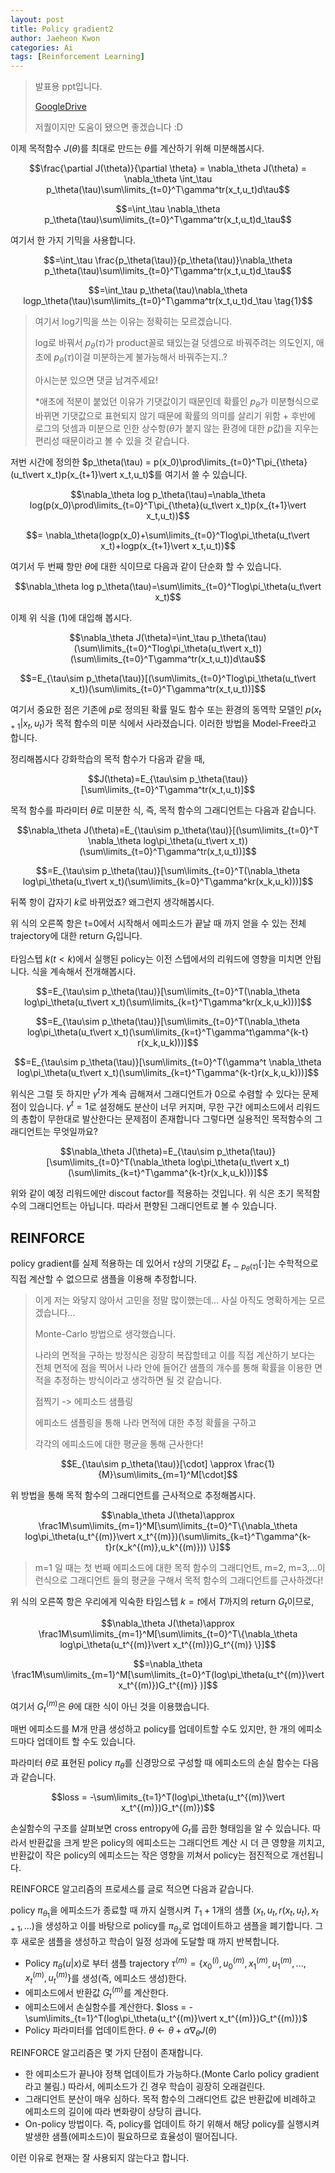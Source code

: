 ```yaml
---
layout: post
title: Policy gradient2
author: Jaeheon Kwon
categories: Ai
tags: [Reinforcement Learning]
---
```




> 발표용 ppt입니다.
>
> [GoogleDrive](https://drive.google.com/drive/u/0/folders/1eJscbAKj5ImG7kjKOxyOlvklDDBDgzWC)
>
> 저퀄이지만 도움이 됐으면 좋겠습니다 :D

이제 목적함수 $J(\theta)$를 최대로 만드는 $\theta$를 계산하기 위해 미분해봅시다.

$$\frac{\partial J(\theta)}{\partial \theta} = \nabla_\theta J(\theta) = \nabla_\theta \int_\tau p_\theta(\tau)\sum\limits_{t=0}^T\gamma^tr(x_t,u_t)d\tau$$

$$=\int_\tau \nabla_\theta p_\theta(\tau)\sum\limits_{t=0}^T\gamma^tr(x_t,u_t)d_\tau$$



여기서 한 가지 기믹을 사용합니다.

$$=\int_\tau \frac{p_\theta(\tau)}{p_\theta(\tau)}\nabla_\theta p_\theta(\tau)\sum\limits_{t=0}^T\gamma^tr(x_t,u_t)d_\tau$$

$$=\int_\tau p_\theta(\tau)\nabla_\theta logp_\theta(\tau)\sum\limits_{t=0}^T\gamma^tr(x_t,u_t)d_\tau \tag{1}$$



> 여기서 log기믹을 쓰는 이유는 정확히는 모르겠습니다. 
>
> log로 바꿔서 $p_\theta(\tau)$가 product꼴로 돼있는걸 덧셈으로 바꿔주려는 의도인지, 애초에 $p_\theta(\tau)$이걸 미분하는게 불가능해서 바꿔주는지..?
>
> 아시는분 있으면 댓글 남겨주세요!
>
> *애초에 적분이 붙었던 이유가 기댓값이기 때문인데 확률인 $p_{\theta}$가 미분형식으로 바뀌면 기댓값으로 표현되지 않기 때문에 확률의 의미를 살리기 위함 + 후반에 로그의 덧셈과 미분으로 인한 상수항($\theta$가 붙지 않는 환경에 대한 $p$값)을 지우는 편리성 때문이라고 볼 수 있을 것 같습니다.



저번 시간에 정의한 $p_\theta(\tau) = p(x_0)\prod\limits_{t=0}^T\pi_{\theta}(u_t\vert x_t)p(x_{t+1}\vert x_t,u_t)$를 여기서 쓸 수 있습니다.

$$\nabla_\theta log p_\theta(\tau)=\nabla_\theta log(p(x_0)\prod\limits_{t=0}^T\pi_{\theta}(u_t\vert x_t)p(x_{t+1}\vert x_t,u_t))$$

$$= \nabla_\theta(logp(x_0)+\sum\limits_{t=0}^Tlog\pi_\theta(u_t\vert x_t)+logp(x_{t+1}\vert x_t,u_t))$$

여기서 두 번째 항만 $\theta$에 대한 식이므로 다음과 같이 단순화 할 수 있습니다.

$$\nabla_\theta log p_\theta(\tau)=\sum\limits_{t=0}^Tlog\pi_\theta(u_t\vert x_t)$$



이제 위 식을 (1)에 대입해 봅시다.

$$\nabla_\theta J(\theta)=\int_\tau p_\theta(\tau)(\sum\limits_{t=0}^Tlog\pi_\theta(u_t\vert x_t))(\sum\limits_{t=0}^T\gamma^tr(x_t,u_t))d\tau$$

$$=E_{\tau\sim p_\theta(\tau)}[(\sum\limits_{t=0}^Tlog\pi_\theta(u_t\vert x_t))(\sum\limits_{t=0}^T\gamma^tr(x_t,u_t))]$$

여기서 중요한 점은 기존에 $p$로 정의된 확률 밀도 함수 또는 환경의 동역학 모델인 $p(x_{t+1}\vert x_t,u_t)$가 목적 함수의 미분 식에서 사라졌습니다. 이러한 방법을 Model-Free라고 합니다.



정리해봅시다 강화학습의 목적 함수가 다음과 같을 때,

$$J(\theta)=E_{\tau\sim p_\theta(\tau)}[\sum\limits_{t=0}^T\gamma^tr(x_t,u_t)]$$

목적 함수를 파라미터 $\theta$로 미분한 식, 즉, 목적 함수의 그래디언트는 다음과 같습니다.

$$\nabla_\theta J(\theta)=E_{\tau\sim p_\theta(\tau)}[(\sum\limits_{t=0}^T \nabla_\theta log\pi_\theta(u_t\vert x_t))(\sum\limits_{t=0}^T\gamma^tr(x_t,u_t))]$$

$$=E_{\tau\sim p_\theta(\tau)}[\sum\limits_{t=0}^T(\nabla_\theta log\pi_\theta(u_t\vert x_t)(\sum\limits_{k=0}^T\gamma^kr(x_k,u_k)))]$$

뒤쪽 항이 갑자기 $k$로 바뀌었죠? 왜그런지 생각해봅시다.

위 식의 오른쪽 항은 t=0에서 시작해서 에피소드가 끝날 때 까지 얻을 수 있는 전체 trajectory에 대한 return $G_t$입니다.

타임스텝 $k(t<k)$에서 실행된 policy는 이전 스텝에서의 리워드에 영향을 미치면 안됩니다. 식을 계속해서 전개해봅시다.

$$=E_{\tau\sim p_\theta(\tau)}[\sum\limits_{t=0}^T(\nabla_\theta log\pi_\theta(u_t\vert x_t)(\sum\limits_{k=t}^T\gamma^kr(x_k,u_k)))]$$

$$=E_{\tau\sim p_\theta(\tau)}[\sum\limits_{t=0}^T(\nabla_\theta log\pi_\theta(u_t\vert x_t)(\sum\limits_{k=t}^T\gamma^t\gamma^{k-t} r(x_k,u_k)))]$$

$$=E_{\tau\sim p_\theta(\tau)}[\sum\limits_{t=0}^T(\gamma^t \nabla_\theta log\pi_\theta(u_t\vert x_t)(\sum\limits_{k=t}^T\gamma^{k-t}r(x_k,u_k)))]$$

위식은 그럴 듯 하지만 $\gamma^t$가 계속 곱해져서 그래디언트가 0으로 수렴할 수 있다는 문제점이 있습니다. $\gamma^t=1$로 설정해도 분산이 너무 커지며, 무한 구간 에피소드에서 리워드의 총합이 무한대로 발산한다는 문제점이 존재합니다 그렇다면 실용적인 목적함수의 그래디언트는 무엇일까요?

$$\nabla_\theta J(\theta)=E_{\tau\sim p_\theta(\tau)}[\sum\limits_{t=0}^T(\nabla_\theta log\pi_\theta(u_t\vert x_t)(\sum\limits_{k=t}^T\gamma^{k-t}r(x_k,u_k)))]$$

위와 같이 예정 리워드에만 discout factor를 적용하는 것입니다. 위 식은 초기 목적함수의 그래디언트는 아닙니다. 따라서 편향된 그래디언트로 볼 수 있습니다. 



## REINFORCE

policy gradient를 실제 적용하는 데 있어서 $\tau$상의 기댓값 $E_{\tau\sim p_\theta(\tau)}[\cdot]$는 수학적으로 직접 계산할 수 없으므로 샘플을 이용해 추정합니다.



> 이게 저는 와닿지 않아서 고민을 정말 많이했는데... 사실 아직도 명확하게는 모르겠습니다...
>
> Monte-Carlo 방법으로 생각했습니다.
>
> 나라의 면적을 구하는 방정식은 굉장히 복잡할테고 이를 직접 계산하기 보다는 전체 면적에 점을 찍어서 나라 안에 들어간 샘플의 개수를 통해 확률을 이용한 면적을 추정하는 방식이라고 생각하면 될 것 같습니다.
>
> 점찍기 -> 에피소드 샘플링
>
> 에피소드 샘플링을 통해 나라 면적에 대한 추정 확률을 구하고
>
> 각각의 에피소드에 대한 평균을 통해 근사한다!



$$E_{\tau\sim p_\theta(\tau)}[\cdot] \approx \frac{1}{M}\sum\limits_{m=1}^M[\cdot]$$

위 방법을 통해 목적 함수의 그래디언트를 근사적으로 추정해봅시다.

$$\nabla_\theta J(\theta)\approx \frac1M\sum\limits_{m=1}^M[\sum\limits_{t=0}^T\{\nabla_\theta log\pi_\theta(u_t^{(m)}\vert x_t^{(m)})(\sum\limits_{k=t}^T\gamma^{k-t}r(x_k^{(m)},u_k^{(m)})) \}]$$

> m=1 일 때는 첫 번째 에피소드에 대한 목적 함수의 그래디언트, m=2, m=3,...이런식으로 그래디언트 들의 평균을 구해서 목적 함수의 그래디언트를 근사하겠다!



위 식의 오른쪽 항은 우리에게 익숙한 타임스텝 $k=t$에서 $T$까지의 return $G_t$이므로,

$$\nabla_\theta J(\theta)\approx \frac1M\sum\limits_{m=1}^M[\sum\limits_{t=0}^T\{\nabla_\theta log\pi_\theta(u_t^{(m)}\vert x_t^{(m)})G_t^{(m)} \}]$$

$$=\nabla_\theta \frac1M\sum\limits_{m=1}^M[\sum\limits_{t=0}^T(log\pi_\theta(u_t^{(m)}\vert x_t^{(m)})G_t^{(m)} )]$$

여기서 $G_t^{(m)}$은 $\theta$에 대한 식이 아닌 것을 이용했습니다.



매번 에피소드를 M개 만큼 생성하고 policy를 업데이트할 수도 있지만, 한 개의 에피소드마다 업데이트 할 수도 있습니다.

파라미터 $\theta$로 표현된 policy $\pi_\theta$를 신경망으로 구성할 때 에피소드의 손실 함수는 다음과 같습니다.

$$loss = -\sum\limits_{t=1}^T(log\pi_\theta(u_t^{(m)}\vert x_t^{(m)})G_t^{(m)})$$

손실함수의 구조를 살펴보면 cross entropy에 $G_t$를 곱한 형태임을 알 수 있습니다. 따라서 반환값을 크게 받은 policy의 에피소드는 그래디언트 계산 시 더 큰 영향을 끼치고, 반환값이 작은 policy의 에피소드는 작은 영향을 끼쳐서 policy는 점진적으로 개선됩니다.

REINFORCE 알고리즘의 프로세스를 글로 적으면 다음과 같습니다.

policy $\pi_{\theta_1}$을 에피소드가 종료할 때 까지 실행시켜 $T_1+1$개의 샘플 $(x_t,u_t,r(x_t,u_t),x_{t+1},...)$을 생성하고 이를 바탕으로 policy를 $\pi_{\theta_2}$로 업데이트하고 샘플을 폐기합니다. 그 후 새로운 샘플을 생성하고 학습이 일정 성과에 도달할 때 까지 반복합니다.



- Policy $\pi_{\theta}(u\vert x)$로 부터 샘플 trajectory $\tau^{(m)} = \{x_0^{(i)}, u_0^{(m)},x_1^{(m)},u_1^{(m)},...,x_t^{(m)},u_t^{(m)} \}$를 생성(즉, 에피소드 생성)한다.
- 에피소드에서 반환값 $G_t^{(m)}$를 계산한다.
- 에피소드에서 손실함수를 계산한다. $loss = -\sum\limits_{t=1}^T(log\pi_\theta(u_t^{(m)}\vert x_t^{(m)})G_t^{(m)})$
- Policy 파라미터를 업데이트한다. $\theta\leftarrow \theta+\alpha\nabla_\theta J(\theta)$



REINFORCE 알고리즘은 몇 가지 단점이 존재합니다.

- 한 에피소드가 끝나야 정책 업데이트가 가능하다.(Monte Carlo policy gradient 라고 불림.) 따라서, 에피소드가 긴 경우 학습이 굉장히 오래걸린다.
- 그래디언트 분산이 매우 심하다. 목적 함수의 그래디언트 값은 반환값에 비례하고 에피소드의 길이에 따라 변화량이 상당히 큽니다.
- On-policy 방법이다. 즉, policy를 업데이트 하기 위해서 해당 policy를 실행시켜 발생한 샘플(에피소드)이 필요하므로 효율성이 떨어집니다.



이런 이유로 현재는 잘 사용되지 않는다고 합니다.
